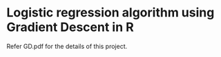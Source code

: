 # Logistic regression algorithm using Gradient Descent in R

Refer GD.pdf for the details of this project.
